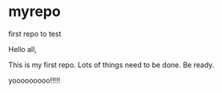 # myrepo
first repo to test

Hello all,

This is my first repo. Lots of things need to be done. Be ready.

yooooooooo!!!!!
